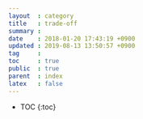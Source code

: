 ```yaml
---
layout  : category
title   : trade-off
summary :
date    : 2018-01-20 17:43:19 +0900
updated : 2019-08-13 13:50:57 +0900
tag     : 
toc     : true
public  : true
parent  : index
latex   : false
---
```

* TOC
{:toc}
